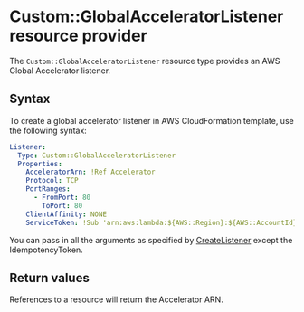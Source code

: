 # Custom::GlobalAcceleratorListener resource provider
The `Custom::GlobalAcceleratorListener` resource type provides an AWS Global Accelerator listener.

## Syntax
To create a global accelerator listener in AWS CloudFormation template, use the following syntax:

```yaml
Listener:
  Type: Custom::GlobalAcceleratorListener
  Properties:
    AcceleratorArn: !Ref Accelerator
    Protocol: TCP
    PortRanges:
      - FromPort: 80
        ToPort: 80
    ClientAffinity: NONE
    ServiceToken: !Sub 'arn:aws:lambda:${AWS::Region}:${AWS::AccountId}:function:cfn-global-accelerator-provider'
```

You can pass in all the arguments as specified by [CreateListener](https://docs.aws.amazon.com/global-accelerator/latest/api/API_CreateListener.html) except the IdempotencyToken.

## Return values
References to a resource will return the Accelerator ARN.
